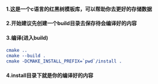 #### 1.这是一个c语言的红黑树模板库，可以帮助你去更好的存储数据

#### 2.开始建议先创建一个build目录去保存待会编译好的内容

#### 3.编译(进入build)

```cmake
cmake ..
cmake --build .
cmake -DCMAKE_INSTALL_PREFIX=`pwd`/install .
```

#### 4.install目录下就是你的编译好的内容



